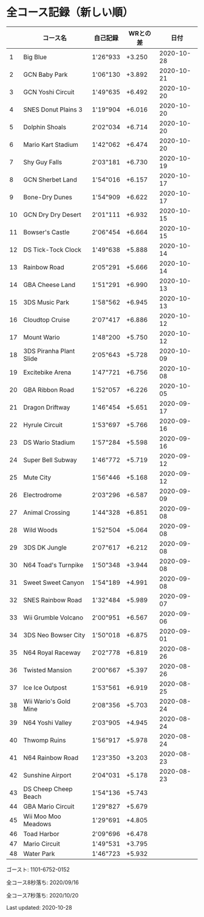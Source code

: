 # 全コース記録（新しい順）

||コース名|自己記録|WRとの差|日付
|--|--|--|--|--|
|1|Big Blue|1'26"933|+3.250|2020-10-28|
|2|GCN Baby Park|1'06"130|+3.892|2020-10-21|
|3|GCN Yoshi Circuit|1'49"635|+6.492|2020-10-20|
|4|SNES Donut Plains 3|1'19"904|+6.016|2020-10-20|
|5|Dolphin Shoals|2'02"034|+6.714|2020-10-20|
|6|Mario Kart Stadium|1'42"062|+6.474|2020-10-20|
|7|Shy Guy Falls|2'03"181|+6.730|2020-10-19|
|8|GCN Sherbet Land|1'54"016|+6.157|2020-10-17|
|9|Bone-Dry Dunes|1'54"909|+6.622|2020-10-17|
|10|GCN Dry Dry Desert|2'01"111|+6.932|2020-10-15|
|11|Bowser's Castle|2'06"454|+6.664|2020-10-15|
|12|DS Tick-Tock Clock|1'49"638|+5.888|2020-10-14|
|13|Rainbow Road|2'05"291|+5.666|2020-10-14|
|14|GBA Cheese Land|1'51"291|+6.990|2020-10-13|
|15|3DS Music Park|1'58"562|+6.945|2020-10-13|
|16|Cloudtop Cruise|2'07"417|+6.886|2020-10-12|
|17|Mount Wario|1'48"200|+5.750|2020-10-12|
|18|3DS Piranha Plant Slide|2'05"643|+5.728|2020-10-09|
|19|Excitebike Arena|1'47"721|+6.756|2020-10-08|
|20|GBA Ribbon Road|1'52"057|+6.226|2020-10-05|
|21|Dragon Driftway|1'46"454|+5.651|2020-09-17|
|22|Hyrule Circuit|1'53"697|+5.766|2020-09-16|
|23|DS Wario Stadium|1'57"284|+5.598|2020-09-16|
|24|Super Bell Subway|1'46"772|+5.719|2020-09-12|
|25|Mute City|1'56"446|+5.168|2020-09-12|
|26|Electrodrome|2'03"296|+6.587|2020-09-09|
|27|Animal Crossing|1'44"328|+6.851|2020-09-08|
|28|Wild Woods|1'52"504|+5.064|2020-09-08|
|29|3DS DK Jungle|2'07"617|+6.212|2020-09-08|
|30|N64 Toad's Turnpike|1'50"348|+3.944|2020-09-08|
|31|Sweet Sweet Canyon|1'54"189|+4.991|2020-09-08|
|32|SNES Rainbow Road|1'32"484|+5.989|2020-09-07|
|33|Wii Grumble Volcano|2'00"951|+6.567|2020-09-06|
|34|3DS Neo Bowser City|1'50"018|+6.875|2020-09-01|
|35|N64 Royal Raceway|2'02"778|+6.819|2020-08-26|
|36|Twisted Mansion|2'00"667|+5.397|2020-08-26|
|37|Ice Ice Outpost|1'53"561|+6.919|2020-08-25|
|38|Wii Wario's Gold Mine|2'08"356|+5.703|2020-08-24|
|39|N64 Yoshi Valley|2'03"905|+4.945|2020-08-24|
|40|Thwomp Ruins|1'56"917|+5.978|2020-08-24|
|41|N64 Rainbow Road|1'23"350|+3.203|2020-08-23|
|42|Sunshine Airport|2'04"031|+5.178|2020-08-23|
|43|DS Cheep Cheep Beach|1'54"136|+5.743||
|44|GBA Mario Circuit|1'29"827|+5.679||
|45|Wii Moo Moo Meadows|1'29"691|+4.805||
|46|Toad Harbor|2'09"696|+6.478||
|47|Mario Circuit|1'49"531|+3.795||
|48|Water Park|1'46"723|+5.932||

ゴースト: 1101-6752-0152

全コース8秒落ち: 2020/09/16

全コース7秒落ち: 2020/10/20

Last updated: 2020-10-28
